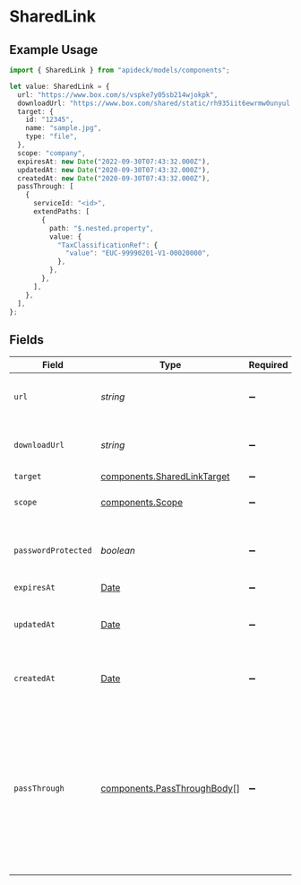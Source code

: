 # SharedLink

## Example Usage

```typescript
import { SharedLink } from "apideck/models/components";

let value: SharedLink = {
  url: "https://www.box.com/s/vspke7y05sb214wjokpk",
  downloadUrl: "https://www.box.com/shared/static/rh935iit6ewrmw0unyul.jpeg",
  target: {
    id: "12345",
    name: "sample.jpg",
    type: "file",
  },
  scope: "company",
  expiresAt: new Date("2022-09-30T07:43:32.000Z"),
  updatedAt: new Date("2020-09-30T07:43:32.000Z"),
  createdAt: new Date("2020-09-30T07:43:32.000Z"),
  passThrough: [
    {
      serviceId: "<id>",
      extendPaths: [
        {
          path: "$.nested.property",
          value: {
            "TaxClassificationRef": {
              "value": "EUC-99990201-V1-00020000",
            },
          },
        },
      ],
    },
  ],
};
```

## Fields

| Field                                                                                                                                                   | Type                                                                                                                                                    | Required                                                                                                                                                | Description                                                                                                                                             | Example                                                                                                                                                 |
| ------------------------------------------------------------------------------------------------------------------------------------------------------- | ------------------------------------------------------------------------------------------------------------------------------------------------------- | ------------------------------------------------------------------------------------------------------------------------------------------------------- | ------------------------------------------------------------------------------------------------------------------------------------------------------- | ------------------------------------------------------------------------------------------------------------------------------------------------------- |
| `url`                                                                                                                                                   | *string*                                                                                                                                                | :heavy_minus_sign:                                                                                                                                      | The URL that can be used to view the file.                                                                                                              | https://www.box.com/s/vspke7y05sb214wjokpk                                                                                                              |
| `downloadUrl`                                                                                                                                           | *string*                                                                                                                                                | :heavy_minus_sign:                                                                                                                                      | The URL that can be used to download the file.                                                                                                          | https://www.box.com/shared/static/rh935iit6ewrmw0unyul.jpeg                                                                                             |
| `target`                                                                                                                                                | [components.SharedLinkTarget](../../models/components/sharedlinktarget.md)                                                                              | :heavy_minus_sign:                                                                                                                                      | N/A                                                                                                                                                     |                                                                                                                                                         |
| `scope`                                                                                                                                                 | [components.Scope](../../models/components/scope.md)                                                                                                    | :heavy_minus_sign:                                                                                                                                      | The scope of the shared link.                                                                                                                           | company                                                                                                                                                 |
| `passwordProtected`                                                                                                                                     | *boolean*                                                                                                                                               | :heavy_minus_sign:                                                                                                                                      | Indicated if the shared link is password protected.                                                                                                     |                                                                                                                                                         |
| `expiresAt`                                                                                                                                             | [Date](https://developer.mozilla.org/en-US/docs/Web/JavaScript/Reference/Global_Objects/Date)                                                           | :heavy_minus_sign:                                                                                                                                      | N/A                                                                                                                                                     | 2022-09-30T07:43:32.000Z                                                                                                                                |
| `updatedAt`                                                                                                                                             | [Date](https://developer.mozilla.org/en-US/docs/Web/JavaScript/Reference/Global_Objects/Date)                                                           | :heavy_minus_sign:                                                                                                                                      | The date and time when the object was last updated.                                                                                                     | 2020-09-30T07:43:32.000Z                                                                                                                                |
| `createdAt`                                                                                                                                             | [Date](https://developer.mozilla.org/en-US/docs/Web/JavaScript/Reference/Global_Objects/Date)                                                           | :heavy_minus_sign:                                                                                                                                      | The date and time when the object was created.                                                                                                          | 2020-09-30T07:43:32.000Z                                                                                                                                |
| `passThrough`                                                                                                                                           | [components.PassThroughBody](../../models/components/passthroughbody.md)[]                                                                              | :heavy_minus_sign:                                                                                                                                      | The pass_through property allows passing service-specific, custom data or structured modifications in request body when creating or updating resources. |                                                                                                                                                         |
